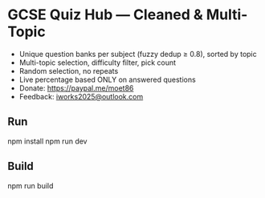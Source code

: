 # GCSE Quiz Hub — Cleaned & Multi-Topic

- Unique question banks per subject (fuzzy dedup ≥ 0.8), sorted by topic
- Multi-topic selection, difficulty filter, pick count
- Random selection, no repeats
- Live percentage based ONLY on answered questions
- Donate: https://paypal.me/moet86
- Feedback: iworks2025@outlook.com

## Run
npm install
npm run dev

## Build
npm run build
